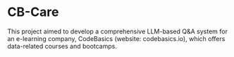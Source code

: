 # CB-Care
This project aimed to develop a comprehensive LLM-based Q&amp;A system for an e-learning company, CodeBasics (website: codebasics.io), which offers data-related courses and bootcamps.
